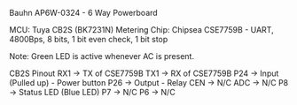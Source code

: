 Bauhn AP6W-0324 - 6 Way Powerboard

MCU: Tuya CB2S (BK7231N)
Metering Chip: Chipsea CSE7759B
    - UART, 4800Bps, 8 bits, 1 bit even check, 1 bit stop

Note: Green LED is active whenever AC is present.

CB2S Pinout
    RX1 -> TX of CSE7759B
    TX1 -> RX of CSE7759B
    P24 -> Input (Pulled up) - Power button
    P26 -> Output - Relay
    CEN -> N/C
    ADC -> N/C
    P8 -> Status LED (Blue LED)
    P7 -> N/C
    P6 -> N/C